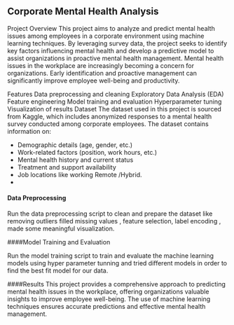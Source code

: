 ## Corporate Mental Health Analysis

Project Overview
This project aims to analyze and predict mental health issues among employees in a corporate environment using machine learning techniques.
By leveraging survey data, the project seeks to identify key factors influencing mental health and develop a predictive model to assist organizations in proactive mental health management.
Mental health issues in the workplace are increasingly becoming a concern for organizations. Early identification and proactive management can significantly improve employee well-being and productivity.

Features
Data preprocessing and cleaning
Exploratory Data Analysis (EDA)
Feature engineering
Model training and evaluation
Hyperparameter tuning
Visualization of results
Dataset
The dataset used in this project is sourced from Kaggle, which includes anonymized responses to a mental health survey conducted among corporate employees. The dataset contains information on:

- Demographic details (age, gender, etc.)
- Work-related factors (position, work hours, etc.)
- Mental health history and current status
- Treatment and support availability
- Job locations like working Remote /Hybrid.
-


 
#### Data Preprocessing


Run the data preprocessing script to clean and prepare the dataset like removing outliers filled missing values , feature selection,
label encoding , made some meaningful visualization.

 
####Model Training and Evaluation

Run the model training script to train and evaluate the machine learning models using hyper parameter tunning and tried different models in order to find the best fit model for our data.

 
####Results
This project provides a comprehensive approach to predicting mental health issues in the workplace, offering organizations valuable insights to improve employee well-being.
 The use of machine learning techniques ensures accurate predictions and effective mental health management.
